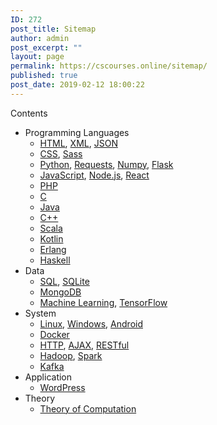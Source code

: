 ```yaml
---
ID: 272
post_title: Sitemap
author: admin
post_excerpt: ""
layout: page
permalink: https://cscourses.online/sitemap/
published: true
post_date: 2019-02-12 18:00:22
---
```

<div id="toc_container" class="toc_light_blue no_bullets">
<p class="toc_title">Contents</p>

<ul class="toc_list">
 	<li>Programming Languages
<ul>
 	<li><a href="/topics/html/">HTML</a>, <a href="/topics/xml/">XML</a>, <a href="/topics/json/">JSON</a></li>
 	<li><a href="/topics/css">CSS</a>, <a href="/topics/sass">Sass</a></li>
 	<li><a href="/topics/python/">Python</a>, <a href="/topics/requests/">Requests</a>, <a href="/topics/numpy/">Numpy</a>, <a href="/topics/flask/">Flask</a></li>
 	<li><a href="/topics/javascript/">JavaScript</a>, <a href="/topics/node-js/">Node.js</a>, <a href="/topics/react/">React</a></li>
 	<li><a href="/topics/php/">PHP</a></li>
 	<li><a href="/topics/c/">C</a></li>
 	<li><a href="/topics/java/">Java</a></li>
 	<li><a href="/topics/cpp/">C++</a></li>
 	<li><a href="/topics/scala/">Scala</a></li>
 	<li><a href="/topics/kotlin/">Kotlin</a></li>
 	<li><a href="/topics/erlang/">Erlang</a></li>
 	<li><a href="/topics/haskell/">Haskell</a></li>
</ul>
</li>
 	<li>Data
<ul>
 	<li><a href="/topics/sql/">SQL</a>, <a href="/topics/sqlite/">SQLite</a></li>
 	<li><a href="/topics/mongodb/">MongoDB</a></li>
 	<li><a href="/topics/machine-learning/">Machine Learning</a>, <a href="/topics/tensorflow/">TensorFlow</a></li>
</ul>
</li>
 	<li>System
<ul>
 	<li><a href="/topics/linux/">Linux</a>, <a href="/topics/windows/">Windows</a>, <a href="/topics/android/">Android</a></li>
        <li><a href="/topics/docker/">Docker</a></li>
 	<li><a href="/topics/http/">HTTP</a>,  <a href="/topics/ajax/">AJAX</a>, <a href="/topics/restful/">RESTful</a></li>
 	<li><a href="/topics/hadoop/">Hadoop</a>, <a href="/topics/spark/">Spark</a></li>
<li><a href="/topics/kafka/">Kafka</a></li>
</ul>
</li><li>Application
<ul>
 	<li><a href="/topics/wordpress/">WordPress</a></li>
</ul>
</li>
 	<li>Theory
<ul>
 	<li><a href="/topics/theory-of-computation/">Theory of Computation</a></li>
</ul>
</li>

</ul>
</div>